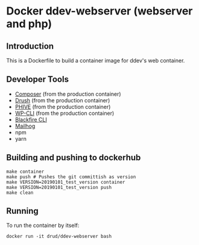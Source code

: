 # Docker ddev-webserver (webserver and php)

## Introduction

This is a Dockerfile to build a container image for ddev's web container.

## Developer Tools

* [Composer](https://getcomposer.org/) (from the production container)
* [Drush](http://www.drush.org) (from the production container)
* [PHIVE](https://phar.io/) (from the production container)
* [WP-CLI](http://www.wp-cli.org) (from the production container)
* [Blackfire CLI](https://blackfire.io/docs/cookbooks/profiling-http-via-cli)
* [Mailhog](https://github.com/mailhog/MailHog)
* npm
* yarn

## Building and pushing to dockerhub

```
make container
make push # Pushes the git committish as version
make VERSION=20190101_test_version container
make VERSION=20190101_test_version push
make clean
```

## Running

To run the container by itself:

```
docker run -it drud/ddev-webserver bash
```
